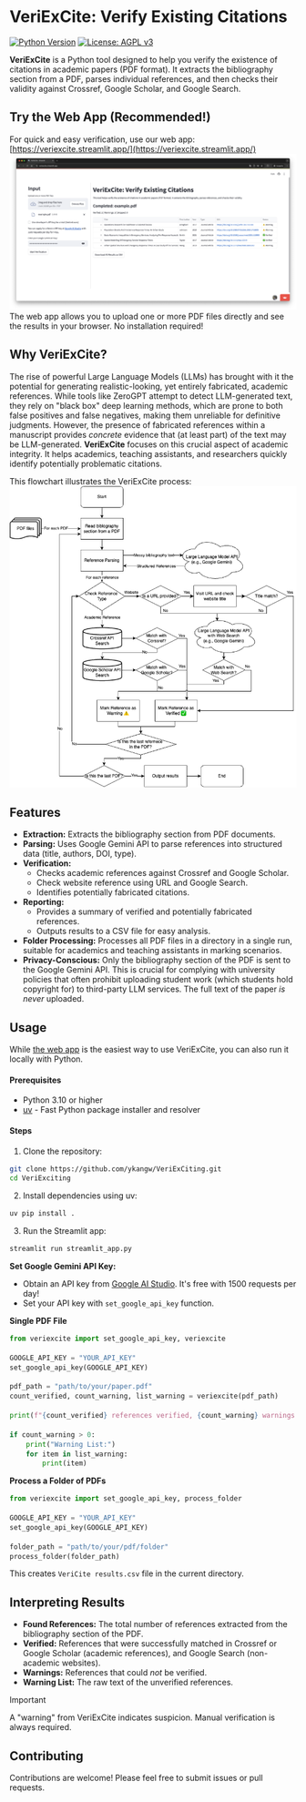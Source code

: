 # VeriExCite: Verify Existing Citations

[![Python Version](https://img.shields.io/badge/python-3.7+-blue.svg)](https://www.python.org/downloads/) [![License: AGPL v3](https://img.shields.io/badge/License-AGPL_v3-blue.svg)](https://www.gnu.org/licenses/agpl-3.0)

**VeriExCite** is a Python tool designed to help you verify the existence of citations in academic papers (PDF format). It extracts the bibliography section from a PDF, parses individual references, and then checks their validity against Crossref, Google Scholar, and Google Search.

## Try the Web App (Recommended!) 

For quick and easy verification, use our web app: [https://veriexcite.streamlit.app/](https://veriexcite.streamlit.app/) [![VeriExCite Web App Screenshot](images/streamlit_screenshot.png)](https://veriexcite.streamlit.app/) The web app allows you to upload one or more PDF files directly and see the results in your browser. No installation required!

## Why VeriExCite?

The rise of powerful Large Language Models (LLMs) has brought with it the potential for generating realistic-looking, yet entirely fabricated, academic references. While tools like ZeroGPT attempt to detect LLM-generated text, they rely on "black box" deep learning methods, which are prone to both false positives and false negatives, making them unreliable for definitive judgments. However, the presence of fabricated references within a manuscript provides *concrete* evidence that (at least part) of the text may be LLM-generated. **VeriExCite** focuses on this crucial aspect of academic integrity.  It helps academics, teaching assistants, and researchers quickly identify potentially problematic citations.

This flowchart illustrates the VeriExCite process: ![VeriExCite Flowchart](images/flowchart.drawio.png) 

## Features

*   **Extraction:** Extracts the bibliography section from PDF documents.
*   **Parsing:** Uses Google Gemini API to parse references into structured data (title, authors, DOI, type). 
*   **Verification:**
    *   Checks academic references against Crossref and Google Scholar.
    *   Check website reference using URL and Google Search. 
    *   Identifies potentially fabricated citations.
*   **Reporting:**
    *   Provides a summary of verified and potentially fabricated references.
    *   Outputs results to a CSV file for easy analysis.
*  **Folder Processing:** Processes all PDF files in a directory in a single run, suitable for academics and teaching assistants in marking scenarios.
*  **Privacy-Conscious:** Only the bibliography section of the PDF is sent to the Google Gemini API. This is crucial for complying with university policies that often prohibit uploading student work (which students hold copyright for) to third-party LLM services. The full text of the paper *is never* uploaded.


## Usage

While [the web app](https://veriexcite.streamlit.app/) is the easiest way to use VeriExCite, you can also run it locally with Python.

#### Prerequisites
- Python 3.10 or higher
- [uv](https://github.com/astral-sh/uv) - Fast Python package installer and resolver

#### Steps

1. Clone the repository:
```bash
git clone https://github.com/ykangw/VeriExCiting.git
cd VeriExciting
```

2. Install dependencies using uv:
```bash
uv pip install .
```

3. Run the Streamlit app:
```bash
streamlit run streamlit_app.py 
```

**Set Google Gemini API Key:**

*   Obtain an API key from [Google AI Studio](https://ai.google.dev/aistudio). It's free with 1500 requests per day!
*   Set your API key with `set_google_api_key` function. 

**Single PDF File**

```python
from veriexcite import set_google_api_key, veriexcite

GOOGLE_API_KEY = "YOUR_API_KEY"
set_google_api_key(GOOGLE_API_KEY)

pdf_path = "path/to/your/paper.pdf"
count_verified, count_warning, list_warning = veriexcite(pdf_path)

print(f"{count_verified} references verified, {count_warning} warnings.")

if count_warning > 0:
    print("Warning List:")
    for item in list_warning:
        print(item)
```

**Process a Folder of PDFs**

```python
from veriexcite import set_google_api_key, process_folder

GOOGLE_API_KEY = "YOUR_API_KEY"
set_google_api_key(GOOGLE_API_KEY)

folder_path = "path/to/your/pdf/folder"
process_folder(folder_path)
```
This creates `VeriCite results.csv` file in the current directory.

## Interpreting Results

*   **Found References:** The total number of references extracted from the bibliography section of the PDF.
*   **Verified:** References that were successfully matched in Crossref or Google Scholar (academic references), and Google Search (non-academic websites).
*   **Warnings:** References that could *not* be verified. 
*   **Warning List:** The raw text of the unverified references. 

> [!IMPORTANT]
>
> A "warning" from VeriExCite indicates suspicion. Manual verification is always  required. 

## Contributing

Contributions are welcome! Please feel free to submit issues or pull requests.

